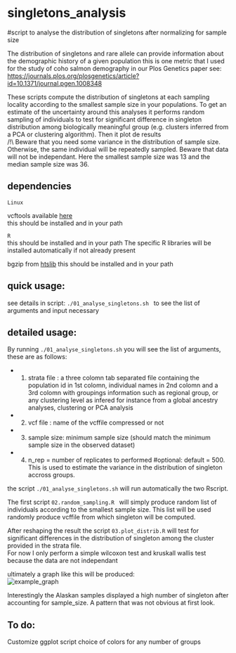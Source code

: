 # singletons_analysis

#script to analyse the distribution of singletons after normalizing for sample size

The distribution of singletons and rare allele can provide information about the demographic history of a given population this is one metric that I used for the study of coho salmon demography in our Plos Genetics paper see:  https://journals.plos.org/plosgenetics/article?id=10.1371/journal.pgen.1008348

These scripts compute the distribution of singletons at each sampling locality according to the smallest sample size in your populations.
To get an estimate of the uncertainty around this analyses it performs random sampling of individuals to test for significant difference in singleton distribution among biologically meaningful group (e.g. clusters inferred from a PCA or clustering algorithm).
Then it plot de results  
/!\ Beware that you need some variance in the distribution of sample size. Otherwise, the same individual will be repeatedly sampled. Beware that data will not be independant.
Here the smallest sample size was 13 and the median sample size was 36.


## dependencies 

```Linux```  

vcftools available [here](https://github.com/vcftools/vcftools.git)  
this should be installed and in your path 
 
```R```  
this should be installed and in your path
The specific R libraries will be installed automatically if not already present

bgzip from [htslib](https://www.htslib.org/doc/bgzip.html)
this should be installed and in your path


## quick usage:

see details in script:
```./01_analyse_singletons.sh ``` to see the list of arguments and input necessary

## detailed usage: 

By running ```./01_analyse_singletons.sh``` you will see the list of arguments, these are as follows:  

 * 1. strata file : a three colomn tab separated file containing the population id in 1st colomn, individual names in 2nd colomn and a 3rd colomn with groupings information such as regional group, or any clustering level as infered for instance from a global ancestry analyses, clustering or PCA analysis
 * 2. vcf file : name of the vcffile compressed or not
 * 3. sample size: minimum sample size (should match the minimum sample size in the 
    observed dataset)
 * 4. n_rep = number of replicates to performed #optional: default = 500. This is used to estimate the variance in the distribution of singleton accross groups.

the script ```./01_analyse_singletons.sh``` will run automatically the two Rscript. 
 
The first script ```02.random_sampling.R ```  will simply produce random list of individuals according to the smallest sample size.
This list will be used randomly produce vcffile from which singleton will be computed. 

After reshaping the result the script ```03.plot_distrib.R``` will test for significant differences in the distribution of singleton among the cluster provided in the strata file.  
For now I only perform a simple wilcoxon test and kruskall wallis test because the data are not independant

ultimately a graph like this will be produced:  
![example_graph](https://github.com/QuentinRougemont/singletons_analysis/blob/main/pictures/example_plot.png)  

Interestingly the Alaskan samples displayed a high number of singleton after accounting for sample_size. A pattern that was not obvious at first look.
 

## To do:
Customize ggplot script choice of colors for any number of groups
